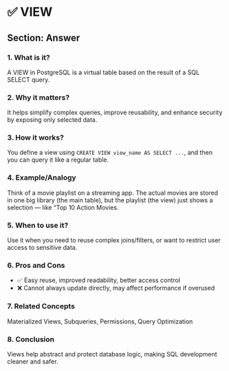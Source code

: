 # ✅ VIEW 

## Section: Answer

### 1. What is it?  
A VIEW in PostgreSQL is a virtual table based on the result of a SQL SELECT query.

### 2. Why it matters?  
It helps simplify complex queries, improve reusability, and enhance security by exposing only selected data.

### 3. How it works?  
You define a view using `CREATE VIEW view_name AS SELECT ...`, and then you can query it like a regular table.

### 4. Example/Analogy  
Think of a movie playlist on a streaming app. The actual movies are stored in one big library (the main table), but the playlist (the view) just shows a selection — like “Top 10 Action Movies.

### 5. When to use it?  
Use it when you need to reuse complex joins/filters, or want to restrict user access to sensitive data.

### 6. Pros and Cons  
- ✅ Easy reuse, improved readability, better access control  
- ❌ Cannot always update directly, may affect performance if overused

### 7. Related Concepts  
Materialized Views, Subqueries, Permissions, Query Optimization

### 8. Conclusion  
Views help abstract and protect database logic, making SQL development cleaner and safer.
